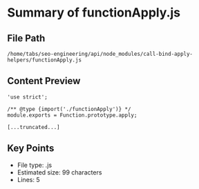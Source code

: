 # Summary of functionApply.js
  
## File Path
`/home/tabs/seo-engineering/api/node_modules/call-bind-apply-helpers/functionApply.js`

## Content Preview
```
'use strict';

/** @type {import('./functionApply')} */
module.exports = Function.prototype.apply;

[...truncated...]
```

## Key Points
- File type: .js
- Estimated size: 99 characters
- Lines: 5
